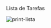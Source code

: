 Lista de Tarefas

![print-lista](https://user-images.githubusercontent.com/47866562/235329946-88cf9dde-d4e5-4b5e-981e-8b42df795e94.png)
